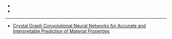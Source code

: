 - []()
- []()
-----------------------------------------------------------------------------------------------------------


- [Crystal Graph Convolutional Neural Networks for Accurate and Interpretable Prediction of Material Properties](https://github.com/naganandy/geometric-deep-learning-literature/blob/master/miscellaneous/cgcnn_arxiv17.md)
